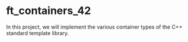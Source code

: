 # ft_containers_42
In this project, we will implement the various container types of the C++ standard template library.
